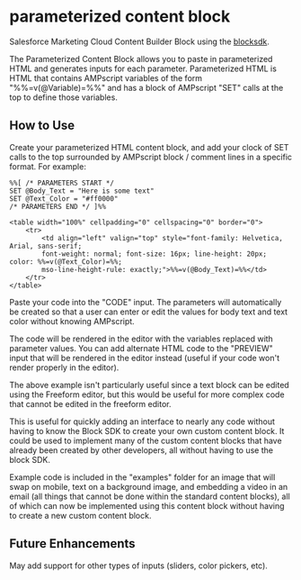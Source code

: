 # parameterized content block
Salesforce Marketing Cloud Content Builder Block using the [blocksdk](https://github.com/salesforce-marketingcloud/blocksdk).

The Parameterized Content Block allows you to paste in parameterized HTML and generates inputs for each parameter.  Parameterized HTML is HTML that contains AMPscript variables of the form "%%=v(@Variable)=%%" and has a block of AMPscript "SET" calls at the top to define those variables.

## How to Use
Create your parameterized HTML content block, and add your clock of SET calls to the top surrounded by AMPscript block / comment lines in a specific format.  For example:

    %%[ /* PARAMETERS START */
    SET @Body_Text = "Here is some text"
    SET @Text_Color = "#ff0000"
    /* PARAMETERS END */ ]%%

    <table width="100%" cellpadding="0" cellspacing="0" border="0">
        <tr>
            <td align="left" valign="top" style="font-family: Helvetica, Arial, sans-serif; 
            font-weight: normal; font-size: 16px; line-height: 20px; color: %%=v(@Text_Color)=%%; 
            mso-line-height-rule: exactly;">%%=v(@Body_Text)=%%</td>
        </tr>
    </table>

Paste your code into the "CODE" input.  The parameters will automatically be created so that a user can enter or edit the values for body text and text color without knowing AMPscript.

The code will be rendered in the editor with the variables replaced with parameter values.  You can add alternate HTML code to the "PREVIEW" input that will be rendered in the editor instead (useful if your code won't render properly in the editor).

The above example isn't particularly useful since a text block can be edited using the Freeform editor, but this would be useful for more complex code that cannot be edited in the freeform editor.

This is useful for quickly adding an interface to nearly any code without having to know the Block SDK to create your own custom content block.  It could be used to implement many of the custom content blocks that have already been created by other developers, all without having to use the block SDK.

Example code is included in the "examples" folder for an image that will swap on mobile, text on a background image, and embedding a video in an email (all things that cannot be done within the standard content blocks), all of which can now be implemented using this content block without having to create a new custom content block.

## Future Enhancements
May add support for other types of inputs (sliders, color pickers, etc).

